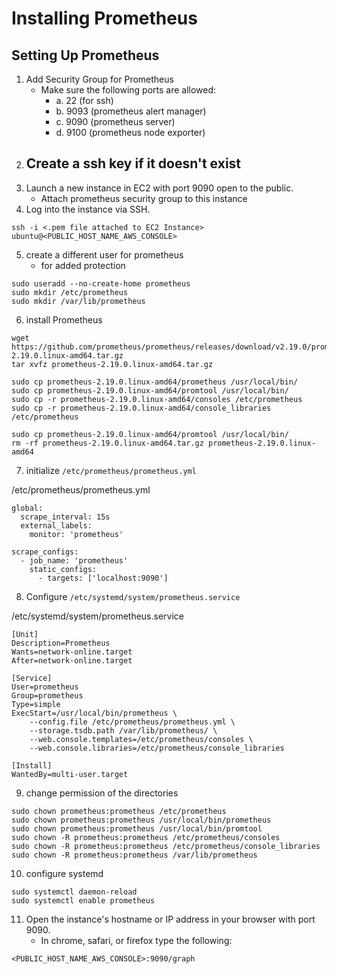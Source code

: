 # Installing Prometheus

## Setting Up Prometheus

1. Add Security Group for Prometheus
    - Make sure the following ports are allowed:
        - a. 22 (for ssh)
        - b. 9093 (prometheus alert manager)
        - c. 9090 (prometheus server)
        - d. 9100 (prometheus node exporter)
2. Create a ssh key if it doesn't exist
    - 
3. Launch a new instance in EC2 with port 9090 open to the public.
    - Attach prometheus security group to this instance
4. Log into the instance via SSH.

```
ssh -i <.pem file attached to EC2 Instance> ubuntu@<PUBLIC_HOST_NAME_AWS_CONSOLE>
```

5. create a different user for prometheus
    - for added protection

```
sudo useradd --no-create-home prometheus
sudo mkdir /etc/prometheus
sudo mkdir /var/lib/prometheus
```

6. install Prometheus

```
wget https://github.com/prometheus/prometheus/releases/download/v2.19.0/prometheus-2.19.0.linux-amd64.tar.gz
tar xvfz prometheus-2.19.0.linux-amd64.tar.gz

sudo cp prometheus-2.19.0.linux-amd64/prometheus /usr/local/bin/
sudo cp prometheus-2.19.0.linux-amd64/promtool /usr/local/bin/
sudo cp -r prometheus-2.19.0.linux-amd64/consoles /etc/prometheus
sudo cp -r prometheus-2.19.0.linux-amd64/console_libraries /etc/prometheus

sudo cp prometheus-2.19.0.linux-amd64/promtool /usr/local/bin/
rm -rf prometheus-2.19.0.linux-amd64.tar.gz prometheus-2.19.0.linux-amd64
```

7. initialize `/etc/prometheus/prometheus.yml`

/etc/prometheus/prometheus.yml
```
global:
  scrape_interval: 15s
  external_labels:
    monitor: 'prometheus'

scrape_configs:
  - job_name: 'prometheus'
    static_configs:
      - targets: ['localhost:9090']
```

8. Configure `/etc/systemd/system/prometheus.service`

/etc/systemd/system/prometheus.service
```
[Unit]
Description=Prometheus
Wants=network-online.target
After=network-online.target

[Service]
User=prometheus
Group=prometheus
Type=simple
ExecStart=/usr/local/bin/prometheus \
    --config.file /etc/prometheus/prometheus.yml \
    --storage.tsdb.path /var/lib/prometheus/ \
    --web.console.templates=/etc/prometheus/consoles \
    --web.console.libraries=/etc/prometheus/console_libraries

[Install]
WantedBy=multi-user.target
```

9. change permission of the directories

```
sudo chown prometheus:prometheus /etc/prometheus
sudo chown prometheus:prometheus /usr/local/bin/prometheus
sudo chown prometheus:prometheus /usr/local/bin/promtool
sudo chown -R prometheus:prometheus /etc/prometheus/consoles
sudo chown -R prometheus:prometheus /etc/prometheus/console_libraries
sudo chown -R prometheus:prometheus /var/lib/prometheus
```

10. configure systemd

```
sudo systemctl daemon-reload
sudo systemctl enable prometheus
```

11. Open the instance's hostname or IP address in your browser with port 9090.
    - In chrome, safari, or firefox type the following:

```
<PUBLIC_HOST_NAME_AWS_CONSOLE>:9090/graph
```
